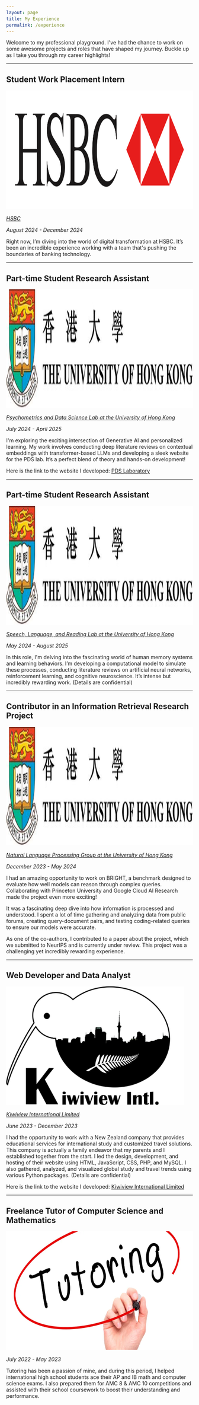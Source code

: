 ```yaml
---
layout: page
title: My Experience
permalink: /experience
---
```


<style>
div.scroll-container {
  background-color: #f7f7f7;
  overflow-x: auto; /* Enable horizontal scrolling */
  overflow-y: hidden; /* Disable vertical scrolling */
  white-space: nowrap;
  padding: 10px;
  height: 35vh; /* Set the height to 35% of the viewport height */
  display: flex;
  align-items: center; /* Center align images vertically */
}

div.scroll-container img,
div.scroll-container video {
  padding: 10px;
  height: calc(35vh - 20px); /* Adjust the height to fit within the container, considering padding */
  object-fit: contain; /* Ensure the images fit within the container */
}
</style>

Welcome to my professional playground. I've had the chance to work on some awesome projects and roles that have shaped my journey. Buckle up as I take you through my career highlights!

---

## Student Work Placement Intern

<img src="/assets/img/hsbc.png" style="height:8vh;">

*[HSBC](https://www.hsbc.com.hk/)*

*August 2024 - December 2024*

Right now, I’m diving into the world of digital transformation at HSBC. It’s been an incredible experience working with a team that's pushing the boundaries of banking technology.

---

## Part-time Student Research Assistant

<img src="/assets/img/hku.jpeg" style="height:8vh;">

*[Psychometrics and Data Science Lab at the University of Hong Kong](https://psym-ds.github.io/)*

*July 2024 - April 2025*

I'm exploring the exciting intersection of Generative AI and personalized learning. My work involves conducting deep literature reviews on contextual embeddings with transformer-based LLMs and developing a sleek website for the PDS lab. It’s a perfect blend of theory and hands-on development!

Here is the link to the website I developed: [PDS Laboratory](https://psym-ds.github.io/)

---

## Part-time Student Research Assistant

<img src="/assets/img/hku.jpeg" style="height:8vh;">

*[Speech, Language, and Reading Lab at the University of Hong Kong](https://slrlab.edu.hku.hk/)*

*May 2024 - August 2025*

In this role, I'm delving into the fascinating world of human memory systems and learning behaviors. I’m developing a computational model to simulate these processes, conducting literature reviews on artificial neural networks, reinforcement learning, and cognitive neuroscience. It’s intense but incredibly rewarding work. (Details are confidential)

---

## Contributor in an Information Retrieval Research Project

<img src="/assets/img/hku.jpeg" style="height:8vh;">

*[Natural Language Processing Group at the University of Hong Kong](https://hkunlp.github.io/)*

*December 2023 - May 2024*

I had an amazing opportunity to work on BRIGHT, a benchmark designed to evaluate how well models can reason through complex queries. Collaborating with Princeton University and Google Cloud AI Research made the project even more exciting!

It was a fascinating deep dive into how information is processed and understood. I spent a lot of time gathering and analyzing data from public forums, creating query-document pairs, and testing coding-related queries to ensure our models were accurate.

As one of the co-authors, I contributed to a paper about the project, which we submitted to NeurIPS and is currently under review. This project was a challenging yet incredibly rewarding experience.

---

## Web Developer and Data Analyst

<img src="/assets/img/kiwiview.png" style="height:8vh;">

*[Kiwiview International Limited](https://www.kiwiviewintl.co.nz/uk-en/index.php)*

*June 2023 - December 2023*

I had the opportunity to work with a New Zealand company that provides educational services for international study and customized travel solutions. This company is actually a family endeavor that my parents and I established together from the start. I led the design, development, and hosting of their website using HTML, JavaScript, CSS, PHP, and MySQL. I also gathered, analyzed, and visualized global study and travel trends using various Python packages. (Details are confidential)

Here is the link to the website I developed: [Kiwiview International Limited](https://www.kiwiviewintl.co.nz/uk-en/index.php)

---

## Freelance Tutor of Computer Science and Mathematics

<img src="/assets/img/tutoring.webp" style="height:8vh;">

*July 2022 - May 2023*

Tutoring has been a passion of mine, and during this period, I helped international high school students ace their AP and IB math and computer science exams. I also prepared them for AMC 8 & AMC 10 competitions and assisted with their school coursework to boost their understanding and performance.